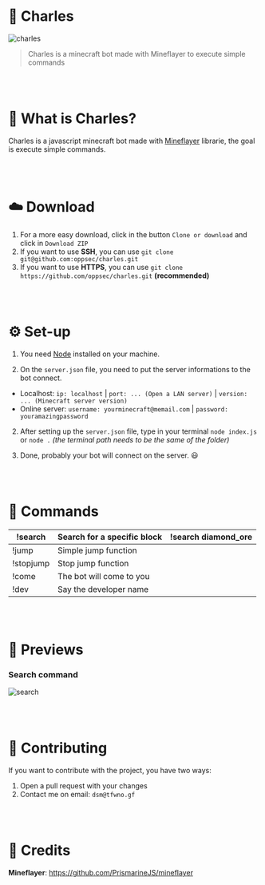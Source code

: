 # 🤖 Charles
![charles](https://i.imgur.com/ZzMMs7q.jpg)
> Charles is a minecraft bot made with Mineflayer to execute simple commands

<br><br>

# 🤔 What is Charles?
Charles is a javascript minecraft bot made with [Mineflayer](https://github.com/PrismarineJS/mineflayer) librarie, the goal is execute simple commands.

<br><br>

# ☁️ Download
1. For a more easy download, click in the button `Clone or download` and click in `Download ZIP`
2. If you want to use **SSH**, you can use `git clone git@github.com:oppsec/charles.git`
3. If you want to use **HTTPS**, you can use `git clone https://github.com/oppsec/charles.git` **(recommended)**

<br><br>

# ⚙️ Set-up
1. You need [Node](https://nodejs.org/en/) installed on your machine.

2. On the `server.json` file, you need to put the server informations to the bot connect.
- Localhost: `ip: localhost` | `port: ... (Open a LAN server)` | `version: ... (Minecraft server version)`
- Online server: `username: yourminecraft@memail.com` | `password: youramazingpassword`

2. After setting up the `server.json` file, type in your terminal `node index.js` or `node .` *(the terminal path needs to be the same of the folder)*

3. Done, probably your bot will connect on the server. 😃

<br><br>

# 🔨 Commands
| !search   	| Search for a specific block 	| !search diamond_ore 	|
|-----------	|-----------------------------	|---------------------	|
| !jump     	| Simple jump function        	|                     	|
| !stopjump 	| Stop jump function          	|                     	|
| !come     	| The bot will come to you    	|                     	|
| !dev      	| Say the developer name      	|                     	|

<br><br>

# 👀 Previews
### Search command
![search](https://i.imgur.com/w7Fmh1l.png)

<br><br>

# 👋 Contributing
If you want to contribute with the project, you have two ways:
1. Open a pull request with your changes
2. Contact me on email: `dsm@tfwno.gf`

<br><br>

# 👏 Credits
**Mineflayer**: https://github.com/PrismarineJS/mineflayer
